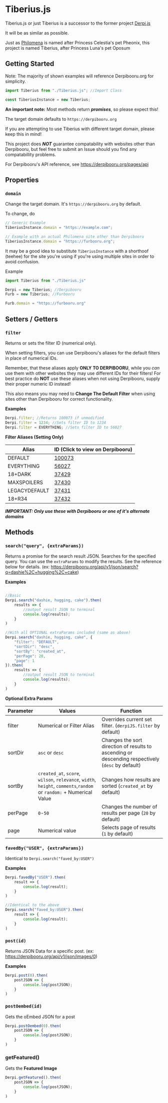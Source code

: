 # Tiberius.js

Tiberius.js or just Tiberius is a successor to the former project [Derpi.js](https://github.com/ChristianSilvermoon/Derpi.js)

It will be as similar as possible.

Just as [Philomena](https://github.com/derpibooru/philomena) is named after Princess Celestia's pet Pheonix, this project is named Tiberius, after Princess Luna's pet Oposum

## Getting Started

Note: The majority of shown examples will reference Derpibooru.org for simplicity.

```JavaScript
import Tiberius from "./Tiberius.js"; //Import Class

const TiberiusInstance = new Tiberius;
```
**An important note:** Most methods return ***promises***, so please expect this!

The target domain defaults to `https://derpibooru.org`

If you are attempting to use Tiberius with different target domain, please keep this in mind!

This project does ***NOT*** guarantee compatability with websites other than Derpibooru, but feel free to submit an Issue should you find any compatabillity problems.

For Derpibooru's API reference, see https://derpibooru.org/pages/api

## Properties

### `domain`
Change the target domain.
It's `https://derpibooru.org` by default.

To change, do
```JavaScript
// Generic Example
TiberiusInstance.domain = "https://example.com";

// Example with an actual Philomena site other than Derpibooru
TiberiusInstance.domain = "https://furbooru.org";
```

It may be a good idea to substitute `TiberiusInstance` with a shorthoof (teehee) for the site you're using if you're using multiple sites in order to avoid confusion.

Example
```JavaScript
import Tiberius from "./Tiberius.js"

Derpi = new Tiberius; //Derpibooru
Furb = new Tiberius; //Furbooru

Furb.domain = "https://furbooru.org"
```

## Setters / Getters

### `filter`
Returns or sets the filter ID (numerical only).

When setting filters, you can use Derpibooru's aliases for the default filters in place of numerical IDs.

Remember, that these aliases apply **ONLY TO DERPIBOORU**, while you *can* use them with other websites they may use different IDs for their filters! For best practice do **NOT** use these aliases when not using Derpibooru, supply their proper numeric ID instead!

This also means you may need to **Change The Default Filter**  when using sites other than Derpibooru for correct functionality.

**Examples**
```JavaScript
Derpi.filter; //Returns 100073 if unmodified
Derpi.filter = 1234; //Sets filter ID to 1234
Derpi.filter = EVERYTHING; //Sets filter ID to 56027
```

**Filter Aliases (Setting Only)**

Alias           | ID (Click to view on Derpibooru)                
--------------- | ------------------------------------------------
DEFAULT         | [100073](https://derpibooru.org/filters/100073)
EVERYTHING      | [56027](https://derpibooru.org/filters/56027)
18+DARK         | [37429](https://derpibooru.org/filters/37429)
MAXSPOILERS 	| [37430](https://derpibooru.org/filters/37430)
LEGACYDEFAULT   | [37431](https://derpibooru.org/filters/37431)
18+R34          | [37432](https://derpibooru.org/filters/37432)

***IMPORTANT: Only use these with Derpibooru or one of it's alternate domains***

## Methods

### `search("query", {extraParams})`
Returns a promise for the search result JSON.
Searches for the specified query. You can use the `extraParams` to modify the results. See the reference below for details. (ex: https://derpibooru.org/api/v1/json/search?q=dashie%2C+hugging%2C+cake)

**Examples**
```JavaScript

//Basic
Derpi.search("dashie, hugging, cake").then(
	results => {
		//output result JSON to terminal
		console.log(results);
	}
)

//With all OPTIONAL extraParams included (same as above)
Derpi.search("dashie, hugging, cake", {
	"filter": "DEFAULT",
	"sortDir": "desc",
	"sortBy": "created_at",
	"perPage": 20,
	"page": 1
}).then(
	results => {
		//output result JSON to terminal
		console.log(results);
	}
)

```

**Optional Extra Params**

Parameter | Values | Function
--------- | ------ | ----------
filter  | Numerical or Filter Alias | Overrides current set filter. (`derpiJS.filter` by default)
sortDir | `asc` or `desc` | Changes the sort direction of results to ascending or descending respectively (`desc` by default)
sortBy | `created_at`, `score`, `wilson`, `relevance`, `width`, `height`, `comments`,`random` or `random:` + Numerical Value | Changes how results are sorted (`created_at` by default)
perPage | `0`-`50` | Changes the number of results per page (`20` by default)
page | Numerical value | Selects page of results (`1` by default)

### `favedBy("USER", {extraParams})`
Identical to `Derpi.search("faved_by:USER")`

**Examples**
```JavaScript
Derpi.favedBy("USER").then(
	result => {
		console.log(result);
	}
)

//Identical to the above
Derpi.search("faved_by:USER").then(
	result => {
		console.log(result);
	}
)
```

### `post(id)`
Returns JSON Data for a specific post. (ex: https://derpibooru.org/api/v1/json/images/0)

**Examples**
```JavaScript
Derpi.post(0).then(
	postJSON => {
		console.log(postJSON);
	}
)
```

### `postOembed(id)`
Gets the oEmbed JSON for a post

```javaScript
Derpi.postOembed(0).then(
	postJSON => {
		console.log(postJSON);
	}
)
```

### getFeatured()
Gets the **Featured Image**

```javaScript
Derpi.getFeatured().then(
	postJSON => {
		console.log(postJSON);
	}
)
```
